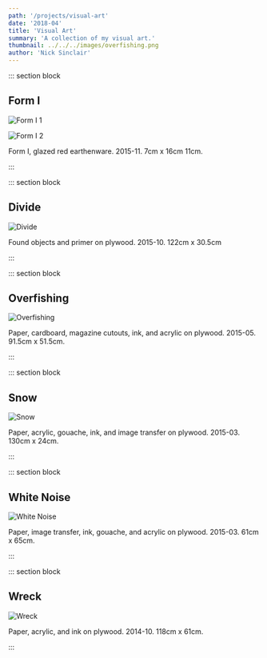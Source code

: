```yaml
---
path: '/projects/visual-art'
date: '2018-04'
title: 'Visual Art'
summary: 'A collection of my visual art.'
thumbnail: ../../../images/overfishing.png
author: 'Nick Sinclair'
---
```


::: section block

## Form I

![Form I 1](../../../images/form_i_01.jpg)

![Form I 2](../../../images/form_i_02.jpg)

Form I, glazed red earthenware. 2015-11. 7cm x 16cm 11cm.

:::

::: section block

## Divide

![Divide](../../../images/divide.jpg)

Found objects and primer on plywood. 2015-10. 122cm x 30.5cm

:::

::: section block

## Overfishing

![Overfishing](../../../images/overfishing.jpg)

Paper, cardboard, magazine cutouts, ink, and acrylic on plywood. 2015-05. 91.5cm x 51.5cm.

:::

::: section block

## Snow

![Snow](../../../images/snow.jpg)

Paper, acrylic, gouache, ink, and image transfer on plywood. 2015-03. 130cm x 24cm.

:::

::: section block

## White Noise

![White Noise](../../../images/white_noise.jpg)

Paper, image transfer, ink, gouache, and acrylic on plywood. 2015-03. 61cm x 65cm.

:::

::: section block

## Wreck

![Wreck](../../../images/wreck.jpg)

Paper, acrylic, and ink on plywood. 2014-10. 118cm x 61cm.

:::
